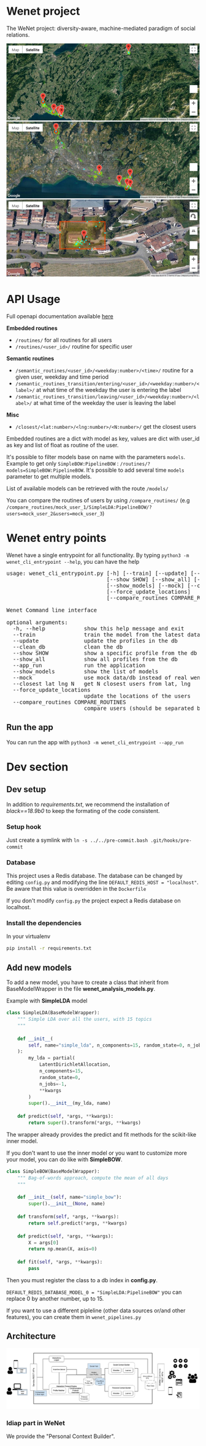 # Wenet project

The WeNet project: diversity-aware, machine-mediated paradigm of social relations.

![map example top level](./media/top_level_map.png)
![map example middle level](./media/middle_level_map.png)
![map example low level](./media/low_level_map.png)

# API Usage

Full openapi documentation available [here](http://swagger.u-hopper.com/?url=https://bitbucket.org/wenet/wenet-components-documentation/raw/master/sources/wenet-personal_context_builder.json#/)

**Embedded routines**

*  `/routines/` for all routines for all users
*  `/routines/<user_id>/` routine for specific user

**Semantic routines**

*  `/semantic_routines/<user_id>/<weekday:number>/<time>/` routine for a given user, weekday and time period
*  `/semantic_routines_transition/entering/<user_id>/<weekday:number>/<label>/` at what time of the weekday the user is entering the label
*  `/semantic_routines_transition/leaving/<user_id>/<weekday:number>/<label>/` at what time of the weekday the user is leaving the label

**Misc**

*  `/closest/<lat:number>/<lng:number>/<N:number>/` get the closest users

Embedded routines are a dict with model as key, values are dict with user_id as key and list of float as routine of the user.

It's possible to filter models base on name with the parameters `models`. Example to get only `SimpleBOW:PipelineBOW` : `/routines/?models=SimpleBOW:PipelineBOW`. It's possible to add several time `models` parameter to get multiple models.

List of available models can be retrieved with the route `/models/`

You can compare the routines of users by using `/compare_routines/` (e.g `/compare_routines/mock_user_1/SimpleLDA:PipelineBOW/?users=mock_user_2&users=mock_user_3`)

# Wenet entry points

Wenet have a single entrypoint for all functionality. By typing `python3 -m wenet_cli_entrypoint --help`, you can have the help

<pre>
usage: wenet_cli_entrypoint.py [-h] [--train] [--update] [--clean_db]
                               [--show SHOW] [--show_all] [--app_run]
                               [--show_models] [--mock] [--closest lat lng N]
                               [--force_update_locations]
                               [--compare_routines COMPARE_ROUTINES]

Wenet Command line interface

optional arguments:
  -h, --help            show this help message and exit
  --train               train the model from the latest data
  --update              update the profiles in the db
  --clean_db            clean the db
  --show SHOW           show a specific profile from the db
  --show_all            show all profiles from the db
  --app_run             run the application
  --show_models         show the list of models
  --mock                use mock data/db instead of real wenet data
  --closest lat lng N   get N closest users from lat, lng
  --force_update_locations
                        update the locations of the users
  --compare_routines COMPARE_ROUTINES
                        compare users (should be separated by ':')
</pre>

## Run the app

You can run the app with `python3 -m wenet_cli_entrypoint --app_run`

# Dev section

## Dev setup

In addition to *requirements.txt*, we recommend the installation of *black==18.9b0* to keep the formating of the code consistent.


### Setup hook

Just create a symlink with `ln -s ../../pre-commit.bash .git/hooks/pre-commit`

### Database

This project uses a Redis database. The database can be changed by editing `config.py` and modifying the line `DEFAULT_REDIS_HOST = "localhost"`. Be aware that this value is overridden in the `Dockerfile`

If you don't modify `config.py` the project expect a Redis database on localhost.

### Install the dependencies

In your virtualenv

```bash
pip install -r requirements.txt
```

## Add new models

To add a new model, you have to create a class that inherit from BaseModelWrapper in the file **wenet_analysis_models.py**.

Example with **SimpleLDA** model

```python
class SimpleLDA(BaseModelWrapper):
    """ Simple LDA over all the users, with 15 topics
    """

    def __init__(
        self, name="simple_lda", n_components=15, random_state=0, n_jobs=-1, **kwargs
    ):
        my_lda = partial(
            LatentDirichletAllocation,
            n_components=15,
            random_state=0,
            n_jobs=-1,
            **kwargs
        )
        super().__init__(my_lda, name)

    def predict(self, *args, **kwargs):
        return super().transform(*args, **kwargs)
```

The wrapper already provides the predict and fit methods for the scikit-like inner model.

If you don't want to use the inner model or you want to customize more your model, you can do like with **SimpleBOW**.

```python
class SimpleBOW(BaseModelWrapper):
    """ Bag-of-words approach, compute the mean of all days
    """

    def __init__(self, name="simple_bow"):
        super().__init__(None, name)

    def transform(self, *args, **kwargs):
        return self.predict(*args, **kwargs)

    def predict(self, *args, **kwargs):
        X = args[0]
        return np.mean(X, axis=0)

    def fit(self, *args, **kwargs):
        pass
```

Then you must register the class to a db index in **config.py**.

`DEFAULT_REDIS_DATABASE_MODEL_0 = "SimpleLDA:PipelineBOW"` you can replace 0 by another number, up to 15.

If you want to use a different pipleline (other data sources or/and other features), you can create them in `wenet_pipelines.py`

## Architecture

![architecture](./media/architecture.png)

### Idiap part in WeNet

We provide the "Personal Context Builder".